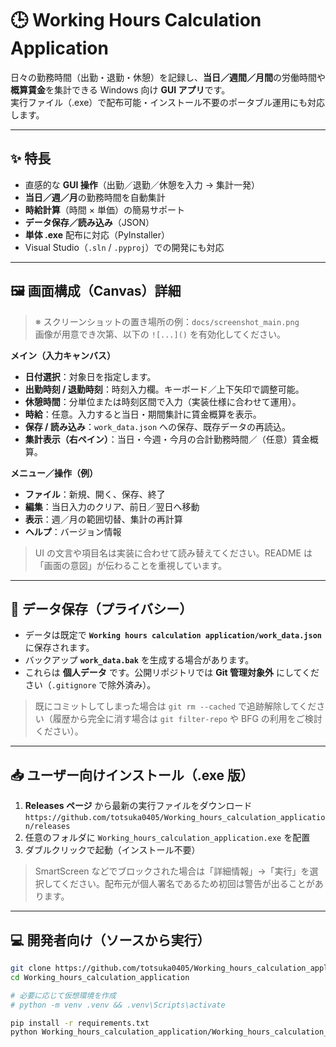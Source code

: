 # 🕒 Working Hours Calculation Application

日々の勤務時間（出勤・退勤・休憩）を記録し、**当日／週間／月間**の労働時間や**概算賃金**を集計できる Windows 向け **GUI アプリ**です。  
実行ファイル（.exe）で配布可能・インストール不要のポータブル運用にも対応します。

---

## ✨ 特長

- 直感的な **GUI 操作**（出勤／退勤／休憩を入力 → 集計一発）
- **当日／週／月**の勤務時間を自動集計
- **時給計算**（時間 × 単価）の簡易サポート
- **データ保存／読み込み**（JSON）
- **単体 .exe** 配布に対応（PyInstaller）
- Visual Studio（`.sln` / `.pyproj`）での開発にも対応

---

## 🖼 画面構成（Canvas）詳細

> ※ スクリーンショットの置き場所の例：`docs/screenshot_main.png`  
> 画像が用意でき次第、以下の `![...]()` を有効化してください。

<!--
![メイン画面](docs/screenshot_main.png)
-->

**メイン（入力キャンバス）**
- **日付選択**：対象日を指定します。
- **出勤時刻 / 退勤時刻**：時刻入力欄。キーボード／上下矢印で調整可能。
- **休憩時間**：分単位または時刻区間で入力（実装仕様に合わせて運用）。
- **時給**：任意。入力すると当日・期間集計に賃金概算を表示。
- **保存 / 読み込み**：`work_data.json` への保存、既存データの再読込。
- **集計表示（右ペイン）**：当日・今週・今月の合計勤務時間／（任意）賃金概算。

**メニュー／操作（例）**
- **ファイル**：新規、開く、保存、終了
- **編集**：当日入力のクリア、前日／翌日へ移動
- **表示**：週／月の範囲切替、集計の再計算
- **ヘルプ**：バージョン情報

> UI の文言や項目名は実装に合わせて読み替えてください。README は「画面の意図」が伝わることを重視しています。

---

## 💾 データ保存（プライバシー）

- データは既定で **`Working hours calculation application/work_data.json`** に保存されます。  
- バックアップ **`work_data.bak`** を生成する場合があります。  
- これらは **個人データ** です。公開リポジトリでは **Git 管理対象外** にしてください（`.gitignore` で除外済み）。

> 既にコミットしてしまった場合は `git rm --cached` で追跡解除してください（履歴から完全に消す場合は `git filter-repo` や BFG の利用をご検討ください）。

---

## 📥 ユーザー向けインストール（.exe 版）

1. **Releases ページ** から最新の実行ファイルをダウンロード  
   `https://github.com/totsuka0405/Working_hours_calculation_application/releases`
2. 任意のフォルダに `Working_hours_calculation_application.exe` を配置
3. ダブルクリックで起動（インストール不要）

> SmartScreen などでブロックされた場合は「詳細情報」→「実行」を選択してください。配布元が個人署名であるため初回は警告が出ることがあります。

---

## 💻 開発者向け（ソースから実行）

```bash
git clone https://github.com/totsuka0405/Working_hours_calculation_application.git
cd Working_hours_calculation_application

# 必要に応じて仮想環境を作成
# python -m venv .venv && .venv\Scripts\activate

pip install -r requirements.txt
python Working_hours_calculation_application/Working_hours_calculation_application.py
